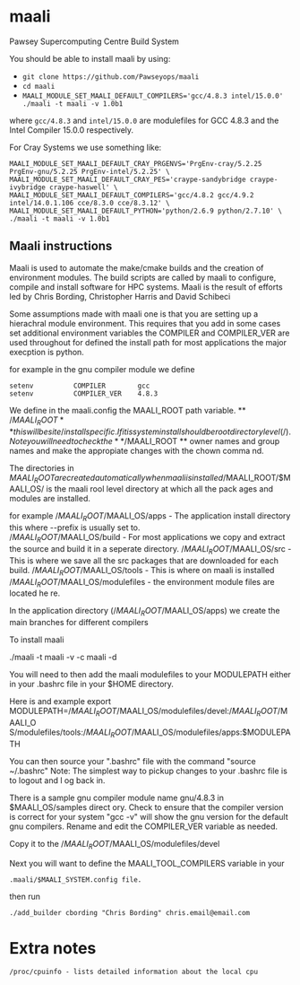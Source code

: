 # maali
Pawsey Supercomputing Centre Build System

You should be able to install maali by using:

* `git clone https://github.com/Pawseyops/maali`
* `cd maali`
* `MAALI_MODULE_SET_MAALI_DEFAULT_COMPILERS='gcc/4.8.3 intel/15.0.0' ./maali -t maali -v 1.0b1`

where `gcc/4.8.3` and `intel/15.0.0` are modulefiles for GCC 4.8.3 and the Intel Compiler 15.0.0 respectively.

For Cray Systems we use something like:

```
MAALI_MODULE_SET_MAALI_DEFAULT_CRAY_PRGENVS='PrgEnv-cray/5.2.25 PrgEnv-gnu/5.2.25 PrgEnv-intel/5.2.25' \
MAALI_MODULE_SET_MAALI_DEFAULT_CRAY_PES='craype-sandybridge craype-ivybridge craype-haswell' \
MAALI_MODULE_SET_MAALI_DEFAULT_COMPILERS='gcc/4.8.2 gcc/4.9.2 intel/14.0.1.106 cce/8.3.0 cce/8.3.12' \
MAALI_MODULE_SET_MAALI_DEFAULT_PYTHON='python/2.6.9 python/2.7.10' \
./maali -t maali -v 1.0b1
```

##  Maali instructions 
Maali is used to automate the make/cmake builds and the creation of  environment modules.
The build scripts are called by maali to configure, compile and install software for HPC systems.
Maali is the result of efforts led by Chris Bording, Christopher Harris and  David Schibeci

Some assumptions made with maali one is that you are setting up a hierachral module 
environment. This requires that you add in some cases set additional environment
 variables the COMPILER and COMPILER_VER are used throughout for defined the install
path for most applications the major execption is python.

for example in the gnu compiler module we define 
```
setenv          COMPILER        gcc
setenv          COMPILER_VER    4.8.3
```

We define in the maali.config the MAALI_ROOT path variable.
** /$MAALI_ROOT ** this will be site/install specific. If it is system install should 
be root directory level (/).  Note you will need to check the ** /$MAALI_ROOT **
owner names and group names and make the appropiate changes with the chown comma
nd.


The directories in $MAALI_ROOT are created automatically when maali is installed
/$MAALI_ROOT/$MAALI_OS/ is the maali rool level directory  at which all the pack
ages and modules are installed.

for example
/$MAALI_ROOT/$MAALI_OS/apps - The application install directory this where 
                              --prefix is usually set to.  
/$MAALI_ROOT/$MAALI_OS/build - For most applications we copy and extract the 
                               source and build it in a seperate directory.
/$MAALI_ROOT/$MAALI_OS/src - This is where we save all the src packages that 
                             are downloaded for each build.
/$MAALI_ROOT/$MAALI_OS/tools - This is where on maali is installed
/$MAALI_ROOT/$MAALI_OS/modulefiles - the environment module files are located he
re.

In the application directory (/$MAALI_ROOT/$MAALI_OS/apps) we create the main 
branches for different compilers 

To install maali 

./maali -t maali -v <version> -c maali -d

You will need to then add the maali modulefiles to your MODULEPATH
either in your .bashrc file in your $HOME directory.  

Here is and example
export MODULEPATH=/$MAALI_ROOT/$MAALI_OS/modulefiles/devel:/$MAALI_ROOT/$MAALI_O
S/modulefiles/tools:/$MAALI_ROOT/$MAALI_OS/modulefiles/apps:$MODULEPATH

You can then source your ".bashrc" file with the command "source ~/.bashrc"
Note: The simplest way to pickup changes to your .bashrc file is to logout and l
og back in.

There is a sample gnu compiler module name gnu/4.8.3 in $MAALI_OS/samples direct
ory. 
Check to ensure that the compiler version is correct for your system 
"gcc -v" will show the gnu version for the default gnu compilers.
Rename and edit the COMPILER_VER variable as needed.

Copy it to the /$MAALI_ROOT/$MAALI_OS/modulefiles/devel  

Next you will want to define the MAALI_TOOL_COMPILERS variable in your 
```
.maali/$MAALI_SYSTEM.config file.
```
then run 

```
./add_builder cbording "Chris Bording" chris.email@email.com
```



# Extra notes
```
/proc/cpuinfo - lists detailed information about the local cpu 
```